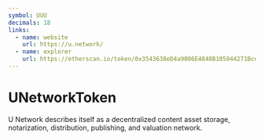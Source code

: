 ```yaml
---
symbol: UUU
decimals: 18
links:
  - name: website
    url: https://u.network/
  - name: explorer
    url: https://etherscan.io/token/0x3543638eD4a9006E4840B105944271Bcea15605D
---
```


# UNetworkToken

U Network describes itself as a decentralized content asset storage, notarization, distribution, publishing, and valuation network.
